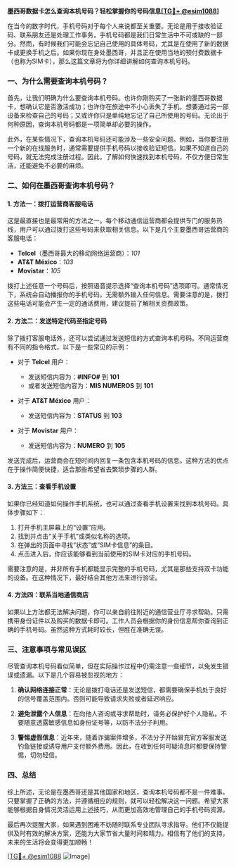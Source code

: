**墨西哥数据卡怎么查询本机号码？轻松掌握你的号码信息[[TG💪+ @esim1088](https://t.me/s/esim1088)]**

在当今的数字时代，手机号码对于每个人来说都至关重要。无论是用于接收验证码、联系朋友还是处理工作事务，手机号码都是我们日常生活中不可或缺的一部分。然而，有时候我们可能会忘记自己使用的具体号码，尤其是在使用了新的数据卡或更换手机之后。如果你现在身处墨西哥，并且正在使用当地的预付费数据卡（也称为SIM卡），那么这篇文章将为你详细讲解如何查询本机号码。

### **一、为什么需要查询本机号码？**

首先，让我们明确为什么要查询本机号码。也许你刚购买了一张新的墨西哥数据卡，想确认它是否激活成功；也许你在旅途中不小心丢失了手机，想要通过另一部设备来检查自己的号码；又或许你只是单纯地忘记了自己所使用的号码。无论出于何种原因，查询本机号码都是一项简单却必要的操作。

此外，在某些情况下，查询本机号码还可能涉及一些安全问题。例如，当你要注册一个新的在线服务时，通常需要提供手机号码以接收验证短信。如果不知道自己的号码，就无法完成注册过程。因此，了解如何快速找到本机号码，不仅方便日常生活，还能避免不必要的麻烦。

### **二、如何在墨西哥查询本机号码？**

#### **1. 方法一：拨打运营商客服电话**
这是最直接也是最常用的方法之一。每个移动通信运营商都会提供专门的服务热线，用户可以通过拨打这些号码来获取相关信息。以下是几个主要墨西哥运营商的客服电话：

- **Telcel**（墨西哥最大的移动网络运营商）：*101*
- **AT&T México**：*103*
- **Movistar**：*105*

拨打上述任意一个号码后，按照语音提示选择“查询本机号码”选项即可。通常情况下，系统会自动播报你的手机号码，无需额外输入任何信息。需要注意的是，拨打这些电话可能会产生一定的通话费用，建议提前了解相关资费政策。

#### **2. 方法二：发送特定代码至指定号码**
除了拨打客服电话外，还可以尝试通过发送短信的方式查询本机号码。不同运营商有不同的指令格式，以下是一些常见的示例：

- 对于 **Telcel** 用户：
  - 发送短信内容为：**#INFO#** 到 **101**
  - 或者发送短信内容为：**MIS NUMEROS** 到 **101**

- 对于 **AT&T México** 用户：
  - 发送短信内容为：**STATUS** 到 **103**

- 对于 **Movistar** 用户：
  - 发送短信内容为：**NUMERO** 到 **105**

发送完成后，运营商会在短时间内回复一条包含本机号码的信息。这种方法的优点在于操作简便快捷，适合那些希望省去繁琐步骤的人群。

#### **3. 方法三：查看手机设置**
如果你已经知道如何操作手机系统，也可以通过查看手机设置来找到本机号码。具体步骤如下：

1. 打开手机主屏幕上的“设置”应用。
2. 找到并点击“关于手机”或类似名称的选项。
3. 在弹出的页面中寻找“状态”或“SIM卡信息”的条目。
4. 点击进入后，你应该能够看到当前使用的SIM卡对应的手机号码。

需要注意的是，并非所有手机都能显示完整的手机号码，尤其是那些支持双卡功能的设备。在这种情况下，最好结合其他方法来进行验证。

#### **4. 方法四：联系当地通信商店**
如果以上方法都无法解决问题，你可以亲自前往附近的通信营业厅寻求帮助。只需携带身份证件以及购买的数据卡即可。工作人员会根据你的身份信息帮你查询到正确的手机号码。虽然这种方式耗时较长，但胜在准确无误。

### **三、注意事项与常见误区**

尽管查询本机号码看似简单，但在实际操作过程中仍需注意一些细节，以免发生错误或遗漏。以下是几个容易被忽视的地方：

1. **确认网络连接正常**：无论是拨打电话还是发送短信，都需要确保手机处于良好的信号覆盖范围内。否则可能导致请求失败或者延迟响应。

2. **避免泄露个人信息**：在向他人咨询或寻求帮助时，请务必保护好个人隐私。不要随意透露敏感信息如身份证号等，以防不法分子利用。

3. **警惕虚假信息**：近年来，随着诈骗案件增多，不法分子开始冒充官方客服发送钓鱼链接或诱导用户支付额外费用。因此，在收到任何可疑消息时都要保持警惕，切勿轻信。

### **四、总结**

综上所述，无论是在墨西哥还是其他国家和地区，查询本机号码都不是一件难事。只要掌握了正确的方法，并遵循相应的规则，就可以轻松解决这一问题。希望大家能够根据自身情况灵活运用上述技巧，从而更加高效地管理自己的手机号码资源。

最后再次提醒大家，如果遇到困难不妨随时联系专业团队寻求指导。他们不仅能提供及时有效的解决方案，还能为大家节省大量时间和精力。相信有了他们的支持，未来的生活将会变得更加顺畅！

[[TG💪+ @esim1088](https://t.me/s/esim1088) ![Image](https://i.postimg.cc/4NQfJmqS/Snipaste-2025-05-13-00-14-12.png)]